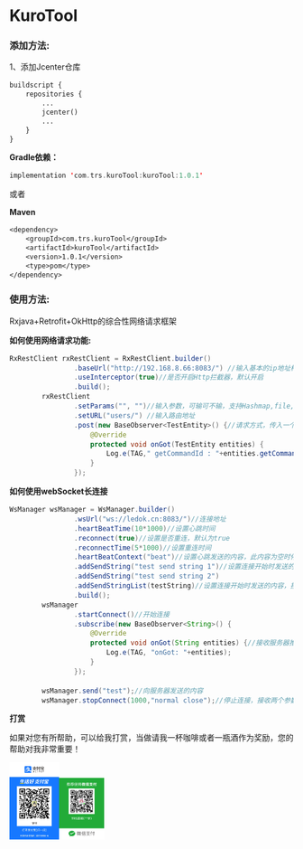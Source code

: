 # KuroTool
### 添加方法:
1、添加Jcenter仓库
```
buildscript {
    repositories {
        ...
        jcenter()
        ...
    }
}
```

**Gradle依赖：**
```kotlin
implementation 'com.trs.kuroTool:kuroTool:1.0.1'
```
或者

**Maven**
```
<dependency>
	<groupId>com.trs.kuroTool</groupId>
	<artifactId>kuroTool</artifactId>
	<version>1.0.1</version>
	<type>pom</type>
</dependency>
```
### 使用方法:

Rxjava+Retrofit+OkHttp的综合性网络请求框架

**如何使用网络请求功能:**

```java
RxRestClient rxRestClient = RxRestClient.builder()
                .baseUrl("http://192.168.8.66:8083/") //输入基本的ip地址构建RxRestClient对象
                .useInterceptor(true)//是否开启Http拦截器，默认开启
                .build();
        rxRestClient
                .setParams("", "")//输入参数，可输可不输，支持Hashmap,file,单一key-value
                .setURL("users/") //输入路由地址
                .post(new BaseObserver<TestEntity>() {//请求方式，传入一个观察者,需要解析成的对象TestEntity可换成任意实体对象
                    @Override
                    protected void onGot(TestEntity entities) {
                        Log.e(TAG," getCommandId : "+entities.getCommand().getId());
                    }
                });
```
**如何使用webSocket长连接**
```java
WsManager wsManager = WsManager.builder()
                .wsUrl("ws://ledok.cn:8083/")//连接地址
                .heartBeatTime(10*1000)//设置心跳时间
                .reconnect(true)//设置是否重连，默认为true
                .reconnectTime(5*1000)//设置重连时间
                .heartBeatContext("beat")//设置心跳发送的内容，此内容为空时停止心跳
                .addSendString("test send string 1")//设置连接开始时发送的内容，接收String
                .addSendString("test send string 2")
                .addSendStringList(testString)//设置连接开始时发送的内容，接收List<String>
                .build();
        wsManager
                .startConnect()//开始连接
                .subscribe(new BaseObserver<String>() {
                    @Override
                    protected void onGot(String entities) {//接收服务器推送的内容
                        Log.e(TAG, "onGot: "+entities);
                    }
                });

        wsManager.send("test");//向服务器发送的内容
        wsManager.stopConnect(1000,"normal close");//停止连接，接收两个参数code和提示内容
```

**打赏**

如果对您有所帮助，可以给我打赏，当做请我一杯咖啡或者一瓶酒作为奖励，您的帮助对我非常重要！

<img src="README.assets/1590744983.jpg" height="auto" width ="400" style="zoom:22%;" /><img src="README.assets/weixin.png" height="auto" width ="400" style="zoom:20%;" />